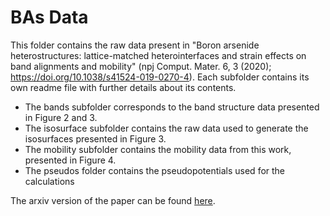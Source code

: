 # BAs Data
This folder contains the raw data present in "Boron arsenide heterostructures: lattice-matched heterointerfaces and strain effects on band alignments and mobility" (npj  Comput. Mater. 6, 3 (2020); https://doi.org/10.1038/s41524-019-0270-4). Each subfolder contains its own readme file with further details about its contents. 

- The bands subfolder corresponds to the band structure data presented in Figure 2 and 3.
- The isosurface subfolder contains the raw data used to generate the isosurfaces presented in Figure 3.
- The mobility subfolder contains the mobility data from this work, presented in Figure 4. 
- The pseudos folder contains the pseudopotentials used for the calculations

The arxiv version of the paper can be found [here](https://arxiv.org/abs/1909.01449). 
